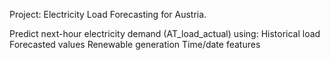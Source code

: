 Project: Electricity Load Forecasting for Austria.

Predict next-hour electricity demand (AT_load_actual) using:
Historical load
Forecasted values
Renewable generation
Time/date features
